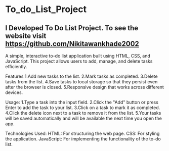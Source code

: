 # To_do_List_Project
I Developed To Do List Project. 
To see the website visit https://github.com/Nikitawankhade2002
-------------------------------------------------------------------------
A simple, interactive to-do list application built using HTML, CSS, and JavaScript. This project allows users to add, manage, and delete tasks efficiently.

Features
1.Add new tasks to the list.
2.Mark tasks as completed.
3.Delete tasks from the list.
4.Save tasks to local storage so that they persist even after the browser is closed.
5.Responsive design that works across different devices.

Usage:
1.Type a task into the input field.
2.Click the "Add" button or press Enter to add the task to your list.
3.Click on a task to mark it as completed.
4.Click the delete icon next to a task to remove it from the list.
5.Your tasks will be saved automatically and will be available the next time you open the app.

Technologies Used:
HTML: For structuring the web page.
CSS: For styling the application.
JavaScript: For implementing the functionality of the to-do list.


